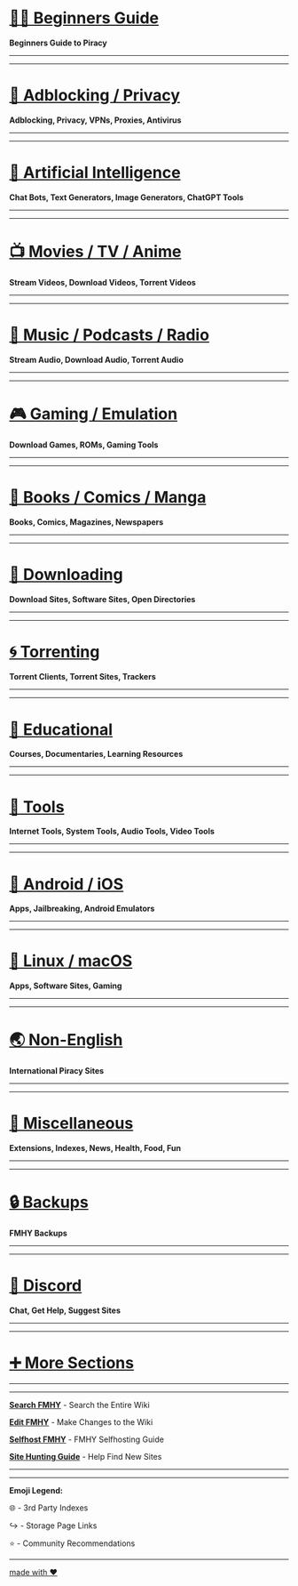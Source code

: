 # [🏴‍☠️ Beginners Guide](https://rentry.org/Piracy-BG)

**Beginners Guide to Piracy**

***
***

# [📛 Adblocking / Privacy](https://github.com/MrAmanvishwakarma/WebCollection/wiki/%F0%9F%93%9B-Adblock-Privacy-Antivirus)

**Adblocking, Privacy, VPNs, Proxies, Antivirus**

***
***

# [🤖 Artificial Intelligence](https://github.com/MrAmanvishwakarma/WebCollection/wiki/%F0%9F%A4%96-Artificial-Intelligence)

**Chat Bots, Text Generators, Image Generators, ChatGPT Tools**

***
***

# [📺 Movies / TV / Anime](https://github.com/MrAmanvishwakarma/Websites/wiki/%F0%9F%93%BA-Movies-TV-Anime-Sports)

**Stream Videos, Download Videos, Torrent Videos**

***
***

# [🎵 Music / Podcasts / Radio](https://github.com/MrAmanvishwakarma/WebCollection/wiki/%F0%9F%8E%B5-Music-Podcasts-Radio)

**Stream Audio, Download Audio, Torrent Audio**

***
***

# [🎮 Gaming / Emulation](https://github.com/MrAmanvishwakarma/Websites/wiki/%F0%9F%8E%AE-Gaming-Emulation)

**Download Games, ROMs, Gaming Tools**

***
***

# [📗 Books / Comics / Manga](https://github.com/MrAmanvishwakarma/WebCollection/wiki/%F0%9F%93%97-Books-Comics-Manga)

**Books, Comics, Magazines, Newspapers**

***
***

# [💾 Downloading](https://github.com/MrAmanvishwakarma/WebCollection/wiki/%F0%9F%92%BE-Downloading)

**Download Sites, Software Sites, Open Directories**

***
***

# [🌀 Torrenting](https://github.com/MrAmanvishwakarma/WebCollection/wiki/%F0%9F%8C%80-Torrenting)

**Torrent Clients, Torrent Sites, Trackers**

***
***

# [🧠 Educational](https://github.com/MrAmanvishwakarma/WebCollection/wiki/%F0%9F%A7%A0-Educational)

**Courses, Documentaries, Learning Resources**

***
***

# [🔧 Tools](https://www.reddit.com/r/FREEMEDIAHECKYEAH/wiki/tools-index)

**Internet Tools, System Tools, Audio Tools, Video Tools**

***
***

# [📱 Android / iOS](https://github.com/MrAmanvishwakarma/WebCollection/wiki/%F0%9F%93%B1-Android-iOS)

**Apps, Jailbreaking, Android Emulators**

***
***

# [🐧 Linux / macOS](https://github.com/fmhy/FMHY/wiki/%F0%9F%90%A7-Linux---MacOS)

**Apps, Software Sites, Gaming**

***
***

# [🌏 Non-English](https://github.com/fmhy/FMHY/wiki/%F0%9F%8C%8F-Non-English)

**International Piracy Sites** 

***
***

# [📂 Miscellaneous](https://github.com/fmhy/FMHY/wiki/%F0%9F%93%82-Miscellaneous)

**Extensions, Indexes, News, Health, Food, Fun**

***
***

# [🔒 Backups](https://github.com/fmhy/FMHY/wiki/Backups)

**FMHY Backups**

***
***

# [💬 Discord](https://rentry.co/fmhy-invite)

**Chat, Get Help, Suggest Sites**

***
***

# [➕️ More Sections](https://www.reddit.com/r/FREEMEDIAHECKYEAH/wiki/more-sections)

***
***

**[Search FMHY](https://redd.it/105xraz)** - Search the Entire Wiki

**[Edit FMHY](https://fmhy.net/other/contributing)** - Make Changes to the Wiki

**[Selfhost FMHY](https://fmhy.net/other/selfhosting)** - FMHY Selfhosting Guide

**[Site Hunting Guide](https://www.reddit.com/r/FREEMEDIAHECKYEAH/wiki/find-new-sites)** - Help Find New Sites

***
***

**Emoji Legend:**

🌐 - 3rd Party Indexes

↪️ - Storage Page Links

⭐ - Community Recommendations

***

[made with ❤️](https://fmhy.net/feedback)
